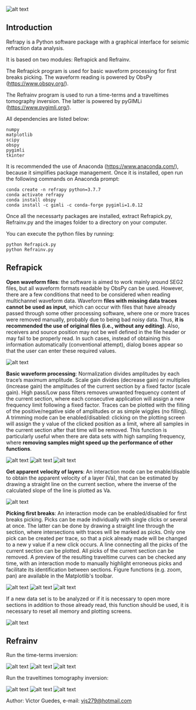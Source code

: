 ![alt text](https://github.com/viictorjs/Refrapy/blob/master/refrapy_logo.png)

## Introduction

Refrapy is a Python software package with a graphical interface for seismic refraction data analysis. 

It is based on two modules: Refrapick and Refrainv.

The Refrapick program is used for basic waveform processing for first breaks picking. The waveform reading is powered by ObsPy (https://www.obspy.org/).

The Refrainv program is used to run a time-terms and a traveltimes tomography inversion. The latter is powered by pyGIMLi (https://www.pygimli.org/).

All dependencies are listed below:
   ```
   numpy
   matplotlib
   scipy
   obspy
   pygimli
   tkinter
   ```

It is recommended the use of Anaconda (https://www.anaconda.com/), because it simplifies package management.
Once it is installed, open run the following commands on Anaconda prompt:

   ```
   conda create -n refrapy python=3.7.7
   conda activate refrapy
   conda install obspy
   conda install -c gimli -c conda-forge pygimli=1.0.12
   ```
    
Once all the necessarty packages are installed, extract Refrapick.py, Refrainv.py and the images folder to a directory on your computer. 

You can execute the python files by running:

   ```
   python Refrapick.py
   python Refrainv.py
   ```

## Refrapick

**Open waveform files**: the software is aimed to work mainly around SEG2 files, but all waveform formats readable by ObsPy can be used. However, there are a few conditions that need to be considered when reading multichannel waveform data. Waveform **files with missing data traces cannot be used as input**, which can occur with files that have already passed through some other processing software, where one or more traces were removed manually, probably due to being bad noisy data. Thus, **it is recommended the use of original files (i.e., without any editing)**. Also, receivers and source position may not be well defined in the file header or may fail to be properly read. In such cases, instead of obtaining this information automatically (conventional attempt), dialog boxes appear so that the user can enter these required values.

![alt text](https://github.com/viictorjs/Refrapy/blob/master/gifs/open_waveform.gif)

**Basic waveform processing**: Normalization divides amplitudes by each trace’s maximum amplitude. Scale gain divides (decrease gain) or multiplies (increase gain) the amplitudes of the current section by a fixed factor (scale gain). High pass/Low pass filters removes unwanted frequency content of the current section, where each consecutive application will assign a new frequency limit following a fixed factor. Traces can be plotted with the filling of the positive/negative side of amplitudes or as simple wiggles (no filling). A trimming mode can be enabled/disabled: clicking on the plotting screen will assign the y value of the clicked position as a limit, where all samples in the current section after that time will be removed. This function is particularly useful when there are data sets with high sampling frequency, where **removing samples might speed up the performance of other functions**.

![alt text](https://github.com/viictorjs/Refrapy/blob/master/gifs/norm_gain_fill.gif)
![alt text](https://github.com/viictorjs/Refrapy/blob/master/gifs/filters.gif)
![alt text](https://github.com/viictorjs/Refrapy/blob/master/gifs/trim_samples.gif)

**Get apparent velocity of layers**: An interaction mode can be enable/disable to obtain the apparent velocity of a layer (Va), that can be estimated by drawing a straight line on the current section, where the inverse of the calculated slope of the line is plotted as Va.

![alt text](https://github.com/viictorjs/Refrapy/blob/master/gifs/apparent_velocity.gif)

**Picking first breaks**: An interaction mode can be enabled/disabled for first breaks picking. Picks can be made individually with single clicks or several at once. The latter can be done by drawing a straight line through the section, where intersections with traces will be marked as picks. Only one pick can be created per trace, so that a pick already made will be changed to a new y value if a new click occurs. A line connecting all the picks of the current section can be plotted. All picks of the current section can be removed. A preview of the resulting traveltime curves can be checked any time, with an interaction mode to  manually highlight erroneous picks and facilitate its identification between sections. Figure functions (e.g. zoom, pan) are available in the Matplotlib's toolbar.

![alt text](https://github.com/viictorjs/Refrapy/blob/master/gifs/pick.gif)
![alt text](https://github.com/viictorjs/Refrapy/blob/master/gifs/pick2.gif)
![alt text](https://github.com/viictorjs/Refrapy/blob/master/gifs/pick3.gif)

If a new data set is to be analyzed or if it is necessary to open more sections in addition to those already read, this function should be used, it is necessary to reset all memory and plotting screens.

![alt text](https://github.com/viictorjs/Refrapy/blob/master/gifs/reset.gif)

## Refrainv

Run the time-terms inversion:

![alt text](https://github.com/viictorjs/Refrapy/blob/master/gifs/timeterms_inv1.gif)
![alt text](https://github.com/viictorjs/Refrapy/blob/master/gifs/timeterms_inv2.gif)
![alt text](https://github.com/viictorjs/Refrapy/blob/master/gifs/timeterms_inv3.gif)

Run the traveltimes tomography inversion:

![alt text](https://github.com/viictorjs/Refrapy/blob/master/gifs/tomography_inv1.gif)
![alt text](https://github.com/viictorjs/Refrapy/blob/master/gifs/tomography_inv2.gif)
![alt text](https://github.com/viictorjs/Refrapy/blob/master/gifs/tomography_inv3.gif)


Author: Victor Guedes, e-mail: vjs279@hotmail.com
